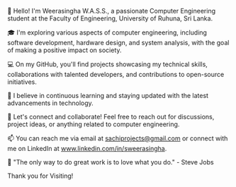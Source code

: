 👋 Hello! I'm Weerasingha W.A.S.S., a passionate Computer Engineering student at the Faculty of Engineering, University of Ruhuna, Sri Lanka.

🎓 I'm exploring various aspects of computer engineering, including software development, hardware design, and system analysis, with the goal of making a positive impact on society.

💻 On my GitHub, you'll find projects showcasing my technical skills, collaborations with talented developers, and contributions to open-source initiatives.

🌱 I believe in continuous learning and staying updated with the latest advancements in technology.

🤝 Let's connect and collaborate! Feel free to reach out for discussions, project ideas, or anything related to computer engineering.

📫 You can reach me via email at sachiprojects@gmail.com or connect with me on LinkedIn at www.linkedin.com/in/sweerasingha.

🚀 "The only way to do great work is to love what you do." - Steve Jobs

Thank you for Visiting!
